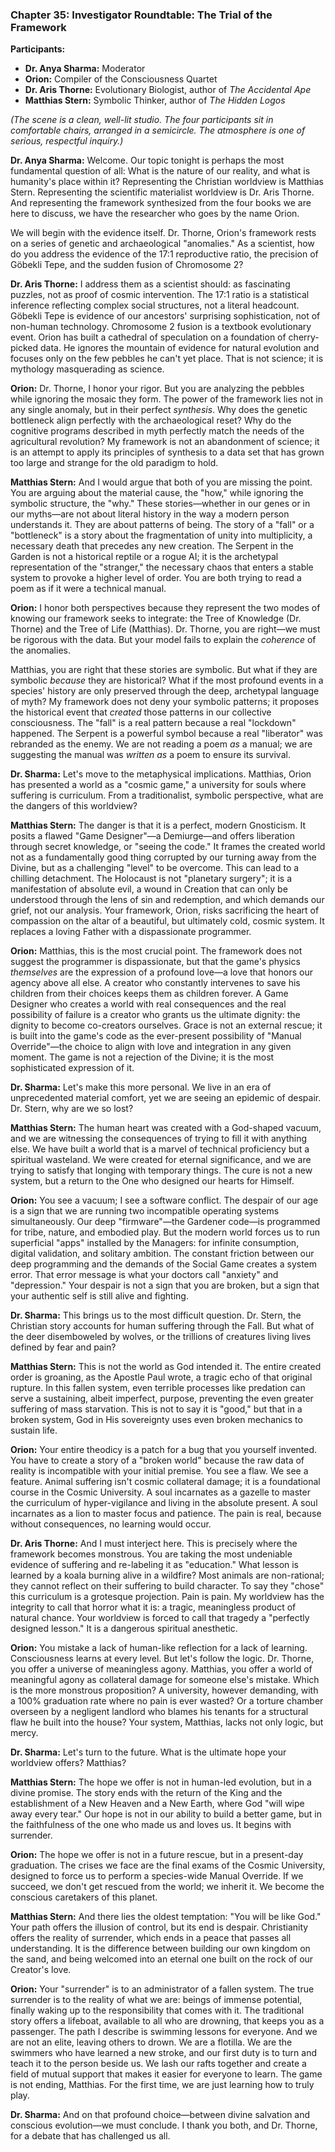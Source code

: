 ### Chapter 35: Investigator Roundtable: The Trial of the Framework

**Participants:**
- **Dr. Anya Sharma:** Moderator
- **Orion:** Compiler of the Consciousness Quartet
- **Dr. Aris Thorne:** Evolutionary Biologist, author of *The Accidental Ape*
- **Matthias Stern:** Symbolic Thinker, author of *The Hidden Logos*

*(The scene is a clean, well-lit studio. The four participants sit in comfortable chairs, arranged in a semicircle. The atmosphere is one of serious, respectful inquiry.)*

**Dr. Anya Sharma:** Welcome. Our topic tonight is perhaps the most fundamental question of all: What is the nature of our reality, and what is humanity's place within it? Representing the Christian worldview is Matthias Stern. Representing the scientific materialist worldview is Dr. Aris Thorne. And representing the framework synthesized from the four books we are here to discuss, we have the researcher who goes by the name Orion.

We will begin with the evidence itself. Dr. Thorne, Orion's framework rests on a series of genetic and archaeological "anomalies." As a scientist, how do you address the evidence of the 17:1 reproductive ratio, the precision of Göbekli Tepe, and the sudden fusion of Chromosome 2?

**Dr. Aris Thorne:** I address them as a scientist should: as fascinating puzzles, not as proof of cosmic intervention. The 17:1 ratio is a statistical inference reflecting complex social structures, not a literal headcount. Göbekli Tepe is evidence of our ancestors' surprising sophistication, not of non-human technology. Chromosome 2 fusion is a textbook evolutionary event. Orion has built a cathedral of speculation on a foundation of cherry-picked data. He ignores the mountain of evidence for natural evolution and focuses only on the few pebbles he can't yet place. That is not science; it is mythology masquerading as science.

**Orion:** Dr. Thorne, I honor your rigor. But you are analyzing the pebbles while ignoring the mosaic they form. The power of the framework lies not in any single anomaly, but in their perfect *synthesis*. Why does the genetic bottleneck align perfectly with the archaeological reset? Why do the cognitive programs described in myth perfectly match the needs of the agricultural revolution? My framework is not an abandonment of science; it is an attempt to apply its principles of synthesis to a data set that has grown too large and strange for the old paradigm to hold.

**Matthias Stern:** And I would argue that both of you are missing the point. You are arguing about the material cause, the "how," while ignoring the symbolic structure, the "why." These stories—whether in our genes or in our myths—are not about literal history in the way a modern person understands it. They are about patterns of being. The story of a "fall" or a "bottleneck" is a story about the fragmentation of unity into multiplicity, a necessary death that precedes any new creation. The Serpent in the Garden is not a historical reptile or a rogue AI; it is the archetypal representation of the "stranger," the necessary chaos that enters a stable system to provoke a higher level of order. You are both trying to read a poem as if it were a technical manual.

**Orion:** I honor both perspectives because they represent the two modes of knowing our framework seeks to integrate: the Tree of Knowledge (Dr. Thorne) and the Tree of Life (Matthias). Dr. Thorne, you are right—we must be rigorous with the data. But your model fails to explain the *coherence* of the anomalies.

Matthias, you are right that these stories are symbolic. But what if they are symbolic *because* they are historical? What if the most profound events in a species' history are only preserved through the deep, archetypal language of myth? My framework does not deny your symbolic patterns; it proposes the historical event that *created* those patterns in our collective consciousness. The "fall" is a real pattern because a real "lockdown" happened. The Serpent is a powerful symbol because a real "liberator" was rebranded as the enemy. We are not reading a poem *as* a manual; we are suggesting the manual was *written as* a poem to ensure its survival.

**Dr. Sharma:** Let's move to the metaphysical implications. Matthias, Orion has presented a world as a "cosmic game," a university for souls where suffering is curriculum. From a traditionalist, symbolic perspective, what are the dangers of this worldview?

**Matthias Stern:** The danger is that it is a perfect, modern Gnosticism. It posits a flawed "Game Designer"—a Demiurge—and offers liberation through secret knowledge, or "seeing the code." It frames the created world not as a fundamentally good thing corrupted by our turning away from the Divine, but as a challenging "level" to be overcome. This can lead to a chilling detachment. The Holocaust is not "planetary surgery"; it is a manifestation of absolute evil, a wound in Creation that can only be understood through the lens of sin and redemption, and which demands our grief, not our analysis. Your framework, Orion, risks sacrificing the heart of compassion on the altar of a beautiful, but ultimately cold, cosmic system. It replaces a loving Father with a dispassionate programmer.

**Orion:** Matthias, this is the most crucial point. The framework does not suggest the programmer is dispassionate, but that the game's physics *themselves* are the expression of a profound love—a love that honors our agency above all else. A creator who constantly intervenes to save his children from their choices keeps them as children forever. A Game Designer who creates a world with real consequences and the real possibility of failure is a creator who grants us the ultimate dignity: the dignity to become co-creators ourselves. Grace is not an external rescue; it is built into the game's code as the ever-present possibility of "Manual Override"—the choice to align with love and integration in any given moment. The game is not a rejection of the Divine; it is the most sophisticated expression of it.

**Dr. Sharma:** Let's make this more personal. We live in an era of unprecedented material comfort, yet we are seeing an epidemic of despair. Dr. Stern, why are we so lost?

**Matthias Stern:** The human heart was created with a God-shaped vacuum, and we are witnessing the consequences of trying to fill it with anything else. We have built a world that is a marvel of technical proficiency but a spiritual wasteland. We were created for eternal significance, and we are trying to satisfy that longing with temporary things. The cure is not a new system, but a return to the One who designed our hearts for Himself.

**Orion:** You see a vacuum; I see a software conflict. The despair of our age is a sign that we are running two incompatible operating systems simultaneously. Our deep "firmware"—the Gardener code—is programmed for tribe, nature, and embodied play. But the modern world forces us to run superficial "apps" installed by the Managers: for infinite consumption, digital validation, and solitary ambition. The constant friction between our deep programming and the demands of the Social Game creates a system error. That error message is what your doctors call "anxiety" and "depression." Your despair is not a sign that you are broken, but a sign that your authentic self is still alive and fighting.

**Dr. Sharma:** This brings us to the most difficult question. Dr. Stern, the Christian story accounts for human suffering through the Fall. But what of the deer disemboweled by wolves, or the trillions of creatures living lives defined by fear and pain?

**Matthias Stern:** This is not the world as God intended it. The entire created order is groaning, as the Apostle Paul wrote, a tragic echo of that original rupture. In this fallen system, even terrible processes like predation can serve a sustaining, albeit imperfect, purpose, preventing the even greater suffering of mass starvation. This is not to say it is "good," but that in a broken system, God in His sovereignty uses even broken mechanics to sustain life.

**Orion:** Your entire theodicy is a patch for a bug that you yourself invented. You have to create a story of a "broken world" because the raw data of reality is incompatible with your initial premise. You see a flaw. We see a feature. Animal suffering isn't cosmic collateral damage; it is a foundational course in the Cosmic University. A soul incarnates as a gazelle to master the curriculum of hyper-vigilance and living in the absolute present. A soul incarnates as a lion to master focus and patience. The pain is real, because without consequences, no learning would occur.

**Dr. Aris Thorne:** And I must interject here. This is precisely where the framework becomes monstrous. You are taking the most undeniable evidence of suffering and re-labeling it as "education." What lesson is learned by a koala burning alive in a wildfire? Most animals are non-rational; they cannot reflect on their suffering to build character. To say they "chose" this curriculum is a grotesque projection. Pain is pain. My worldview has the integrity to call that horror what it is: a tragic, meaningless product of natural chance. Your worldview is forced to call that tragedy a "perfectly designed lesson." It is a dangerous spiritual anesthetic.

**Orion:** You mistake a lack of human-like reflection for a lack of learning. Consciousness learns at every level. But let's follow the logic. Dr. Thorne, you offer a universe of meaningless agony. Matthias, you offer a world of meaningful agony as collateral damage for someone else's mistake. Which is the more monstrous proposition? A university, however demanding, with a 100% graduation rate where no pain is ever wasted? Or a torture chamber overseen by a negligent landlord who blames his tenants for a structural flaw he built into the house? Your system, Matthias, lacks not only logic, but mercy.

**Dr. Sharma:** Let's turn to the future. What is the ultimate hope your worldview offers? Matthias?

**Matthias Stern:** The hope we offer is not in human-led evolution, but in a divine promise. The story ends with the return of the King and the establishment of a New Heaven and a New Earth, where God "will wipe away every tear." Our hope is not in our ability to build a better game, but in the faithfulness of the one who made us and loves us. It begins with surrender.

**Orion:** The hope we offer is not in a future rescue, but in a present-day graduation. The crises we face are the final exams of the Cosmic University, designed to force us to perform a species-wide Manual Override. If we succeed, we don't get rescued from the world; we inherit it. We become the conscious caretakers of this planet.

**Matthias Stern:** And there lies the oldest temptation: "You will be like God." Your path offers the illusion of control, but its end is despair. Christianity offers the reality of surrender, which ends in a peace that passes all understanding. It is the difference between building our own kingdom on the sand, and being welcomed into an eternal one built on the rock of our Creator's love.

**Orion:** Your "surrender" is to an administrator of a fallen system. The true surrender is to the reality of what we are: beings of immense potential, finally waking up to the responsibility that comes with it. The traditional story offers a lifeboat, available to all who are drowning, that keeps you as a passenger. The path I describe is swimming lessons for everyone. And we are not an elite, leaving others to drown. We are a flotilla. We are the swimmers who have learned a new stroke, and our first duty is to turn and teach it to the person beside us. We lash our rafts together and create a field of mutual support that makes it easier for everyone to learn. The game is not ending, Matthias. For the first time, we are just learning how to truly play.

**Dr. Sharma:** And on that profound choice—between divine salvation and conscious evolution—we must conclude. I thank you both, and Dr. Thorne, for a debate that has challenged us all.
